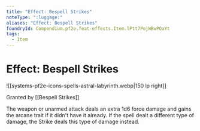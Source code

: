 ```yaml
---
title: "Effect: Bespell Strikes"
noteType: ":luggage:"
aliases: "Effect: Bespell Strikes"
foundryId: Compendium.pf2e.feat-effects.Item.lPtt7PojWBwPOaYt
tags:
  - Item
---
```


# Effect: Bespell Strikes
![[systems-pf2e-icons-spells-astral-labyrinth.webp|150 lp right]]

Granted by [[Bespell Strikes]]

The weapon or unarmed attack deals an extra 1d6 force damage and gains the arcane trait if it didn't have it already. If the spell dealt a different type of damage, the Strike deals this type of damage instead.
